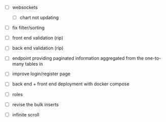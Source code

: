 
- [ ] websockets
    - [ ] chart not updating
- [ ] fix filter/sorting
- [ ] front end validation (rip)
- [ ] back end validation (rip)
- [ ] endpoint providing paginated information aggregated from the one-to-many tables in

- [ ] improve login/register page
- [ ] back end + front end deployment with docker compose
- [ ] roles


- [ ] revise the bulk inserts
- [ ] infinite scroll